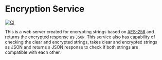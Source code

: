 # Encryption Service
[![CI](https://github.com/vpnbeast/encryption-service/workflows/CI/badge.svg?event=push)](https://github.com/vpnbeast/encryption-service/actions?query=workflow%3ACI)

This is a web server created for encrypting strings based on [AES-256](https://www.solarwindsmsp.com/blog/aes-256-encryption-algorithm) 
and returns the encrypted response as `JSON`. This service also has capability of checking the clear and encrypted strings, 
takes clear and encrypted strings as JSON and returns a JSON response to check if both strings are compatible with each other.
